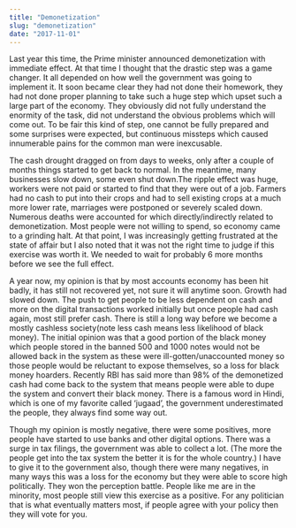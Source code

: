 ```yaml
---
title: "Demonetization"
slug: "demonetization"
date: "2017-11-01"
---
```


Last year this time, the Prime minister announced demonetization with immediate effect. At that time I thought that the drastic step was a game changer. It all depended on how well the government was going to implement it. It soon became clear they had not done their homework, they had not done proper planning to take such a huge step which upset such a large part of the economy. They obviously did not fully understand the enormity of the task, did not understand the obvious problems which will come out. To be fair this kind of step, one cannot be fully prepared and some surprises were expected, but continuous missteps which caused innumerable pains for the common man were inexcusable.

The cash drought dragged on from days to weeks, only after a couple of months things started to get back to normal. In the meantime, many businesses slow down, some even shut down.The ripple effect was huge, workers were not paid or started to find that they were out of a job. Farmers had no cash to put into their crops and had to sell existing crops at a much more lower rate, marriages were postponed or severely scaled down. Numerous deaths were accounted for which directly/indirectly related to demonetization. Most people were not willing to spend, so economy came to a grinding halt. At that point, I was increasingly getting frustrated at the state of affair but I also noted that it was not the right time to judge if this exercise was worth it. We needed to wait for probably 6 more months before we see the full effect.

A year now, my opinion is that by most accounts economy has been hit badly, it has still not recovered yet, not sure it will anytime soon. Growth had slowed down. The push to get people to be less dependent on cash and more on the digital transactions worked initially but once people had cash again, most still prefer cash. There is still a long way before we become a mostly cashless society(note less cash means less likelihood of black money). The initial opinion was that a good portion of the black money which people stored in the banned 500 and 1000 notes would not be allowed back in the system as these were ill-gotten/unaccounted money so those people would be reluctant to expose themselves, so a loss for black money hoarders. Recently RBI has said more than 98% of the demonetized cash had come back to the system that means people were able to dupe the system and convert their black money. There is a famous word in Hindi, which is one of my favorite called ‘jugaad’, the government underestimated the people, they always find some way out.

Though my opinion is mostly negative, there were some positives, more people have started to use banks and other digital options. There was a surge in tax filings, the government was able to collect a lot. (The more the people get into the tax system the better it is for the whole country.) I have to give it to the government also, though there were many negatives, in many ways this was a loss for the economy but they were able to score high politically. They won the perception battle. People like me are in the minority, most people still view this exercise as a positive. For any politician that is what eventually matters most, if people agree with your policy then they will vote for you.
